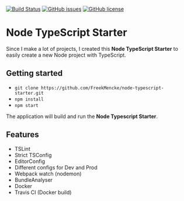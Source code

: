 [![Build Status](https://travis-ci.com/FreekMencke/node-typescript-starter.svg?branch=master)](https://travis-ci.com/FreekMencke/node-typescript-starter)
[![GitHub issues](https://img.shields.io/github/issues/FreekMencke/node-typescript-starter.svg)](https://github.com/FreekMencke/node-typescript-starter/issues)
[![GitHub license](https://img.shields.io/github/license/FreekMencke/node-typescript-starter.svg)](https://github.com/FreekMencke/node-typescript-starter/blob/master/LICENSE)

# Node TypeScript Starter

Since I make a lot of projects, I created this **Node TypeScript Starter** to easily create a new Node project with TypeScript.

## Getting started

- `git clone https://github.com/FreekMencke/node-typescript-starter.git`
- `npm install`
- `npm start`

The application will build and run the **Node Typescript Starter**.

## Features

- TSLint
- Strict TSConfig
- EditorConfig
- Different configs for Dev and Prod
- Webpack watch (nodemon)
- BundleAnalyser
- Docker
- Travis CI (Docker build)
